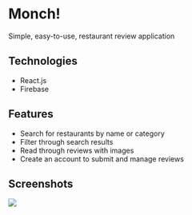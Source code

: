 # Monch!
Simple, easy-to-use, restaurant review application

## Technologies
- React.js
- Firebase

## Features
- Search for restaurants by name or category
- Filter through search results
- Read through reviews with images
- Create an account to submit and manage reviews

## Screenshots
![](https://firebasestorage.googleapis.com/v0/b/monch-63774.appspot.com/o/github%2Fmonch.gif?alt=media&token=ddb205bf-5e12-4994-87df-d015e435f21a)
